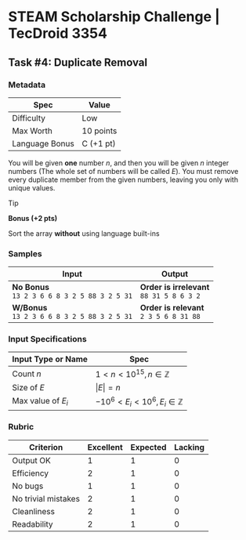 # STEAM Scholarship Challenge | TecDroid 3354
## Task  #4: Duplicate Removal
### Metadata
| Spec | Value |
| ---- | ---- |
| Difficulty | Low |
| Max Worth | 10 points |
| Language Bonus | C (+1 pt) |

You will be given **one** number $n$, and then you will be given $n$ integer numbers (The whole set of numbers will be called $E$). You must remove every duplicate member from the given numbers, leaving you only with unique values.

> [!TIP]
**Bonus (+2 pts)** 
>
Sort the array **without** using language built-ins

### Samples
| Input | Output |
| ---- | ---- |
| **No Bonus**<br>`13 2 3 6 6 8 3 2 5 88 3 2 5 31` | **Order is irrelevant**<br>`88 31 5 8 6 3 2 `<br> |
| **W/Bonus**<br>`13 2 3 6 6 8 3 2 5 88 3 2 5 31` | **Order is relevant**<br>`2 3 5 6 8 31 88 `<br> |

### Input Specifications
| Input Type or Name | Spec |
| ---- | ---- |
| Count $n$ | $1 < n < 10^{15}, n \in \mathbb{Z}$ |
| Size of $E$ | $\|E\| = n$ |
| Max value of $E_{i}$ | $-10^{6} < E_{i} < 10^{6}, E_{i} \in \mathbb{Z}$ |

### Rubric
| Criterion | Excellent | Expected | Lacking |
| ---- | ---- | ---- | ---- |
| Output OK | 1 | 1 | 0 |
| Efficiency | 2 | 1 | 0 |
| No bugs | 1 | 1 | 0 |
| No trivial mistakes | 2 | 1 | 0 |
| Cleanliness | 2 | 1 | 0 |
| Readability | 2 | 1 | 0 |
